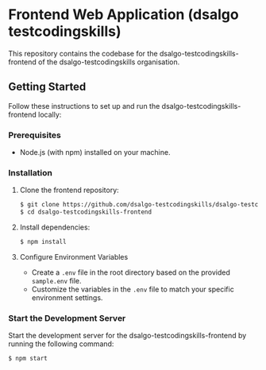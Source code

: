 # Frontend Web Application (dsalgo testcodingskills)

This repository contains the codebase for the dsalgo-testcodingskills-frontend of the dsalgo-testcodingskills organisation.

## Getting Started

Follow these instructions to set up and run the dsalgo-testcodingskills-frontend locally:

### Prerequisites

- Node.js (with npm) installed on your machine.

### Installation

1. Clone the frontend repository:

    ```bash
    $ git clone https://github.com/dsalgo-testcodingskills/dsalgo-testcodingskills-frontend
    $ cd dsalgo-testcodingskills-frontend
    ```

2. Install dependencies:

    ```bash
    $ npm install
    ```

3. Configure Environment Variables

    - Create a `.env` file in the root directory based on the provided `sample.env` file.
    - Customize the variables in the `.env` file to match your specific environment settings.

### Start the Development Server

Start the development server for the dsalgo-testcodingskills-frontend by running the following command:

```bash
$ npm start

























